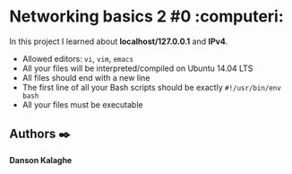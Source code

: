 # Networking basics 2 #0 :computeri:
In this project I learned about **localhost/127.0.0.1** and **IPv4**.

* Allowed editors: ```vi```, ```vim```, ```emacs```
* All your files will be interpreted/compiled on Ubuntu 14.04 LTS
* All files should end with a new line
* The first line of all your Bash scripts should be exactly ```#!/usr/bin/env bash```
* All your files must be executable




## Authors :black_nib:
**Danson Kalaghe**
